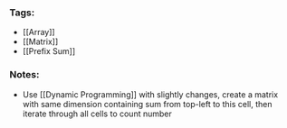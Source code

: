 ### Tags:
- [[Array]]
- [[Matrix]]
- [[Prefix Sum]]
### Notes:
- Use [[Dynamic Programming]] with slightly changes, create a matrix with same dimension containing sum from top-left to this cell, then iterate through all cells to count number